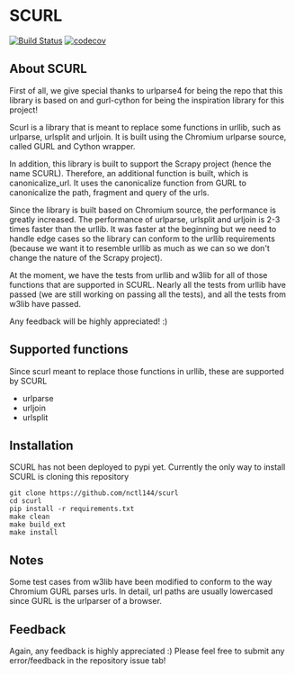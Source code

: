 # SCURL

[![Build Status](https://travis-ci.org/nctl144/scurl.svg?branch=master)](https://travis-ci.org/nctl144/scurl)
[![codecov](https://codecov.io/gh/nctl144/scurl/branch/master/graph/badge.svg)](https://codecov.io/gh/nctl144/scurl)

## About SCURL

First of all, we give special thanks to urlparse4 for being the repo that this library is based on
and gurl-cython for being the inspiration library for this project!

Scurl is a library that is meant to replace some functions in urllib, such as urlparse,
urlsplit and urljoin. It is built using the Chromium urlparse source, called GURL and
Cython wrapper.

In addition, this library is built to support the Scrapy project (hence the name SCURL).
Therefore, an additional function is built, which is canonicalize_url. It uses the
canonicalize function from GURL to canonicalize the path, fragment and query of the urls.

Since the library is built based on Chromium source, the performance is greatly
increased. The performance of urlparse, urlsplit and urljoin is 2-3 times faster than
the urllib. It was faster at the beginning but we need to handle edge cases so the
library can conform to the urllib requirements (because we want it to resemble urllib as
much as we can so we don't change the nature of the Scrapy project).

At the moment, we have the tests from urllib and w3lib for all of those functions that
are supported in SCURL. Nearly all the tests from urllib have passed (we are still
working on passing all the tests), and all the tests from w3lib have passed.

Any feedback will be highly appreciated! :)

## Supported functions

Since scurl meant to replace those functions in urllib, these are supported by SCURL
+ urlparse
+ urljoin
+ urlsplit

## Installation

SCURL has not been deployed to pypi yet. Currently the only way to install SCURL is
cloning this repository

```
git clone https://github.com/nctl144/scurl
cd scurl
pip install -r requirements.txt
make clean
make build_ext
make install
```

## Notes

Some test cases from w3lib have been modified to conform to the way Chromium GURL parses
urls. In detail, url paths are usually lowercased since GURL is the urlparser of a browser.

## Feedback

Again, any feedback is highly appreciated :) Please feel free to submit any
error/feedback in the repository issue tab!
